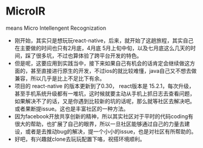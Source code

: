 # MicroIR
means Micro Intellengent Recognization

- 刚开始，其实只是想玩玩react-native，后来，就开始了这趟旅程，其实自己在主要做的时间也只有2月底，4月底 5月上旬中旬，以及七月底这么几天的时间，踩了很多坑，不过也算体验了跨平台开发的特色。
- 但是呢，这要应用到实践当中，接下来如果自己有机会的话肯定会继续做这方面的，甚至直接进行原生的开发，不过ios的就比较难懂，java自己又不想去做兼容，所以几乎是比上不足比下有余。
- 项目的 react-native 的版本更新到了0.30， react版本是 15.2.1，每次升级，甚至手机系统升级都有一堆坑，这时候就要主动从手机上抓日志去查看问题，如果解决不了的话，又是你遇到比较新的坑的话呢，那么就等社区去解决吧。或者果断提issue。这也是丰富社区的一种方法。
- 因为facebook开放共享创新的精神，所以其实社区对于平时的代码coding有很大的帮助，也扩展了自己的眼界，所以一旦社区能够通过自己的力量去建设，或者是去推动bug的解决，提一个小小的issue，也是对社区有所帮助的。
- 好吧，有兴趣就clone去玩玩配置下咯，祝搭环境顺利。